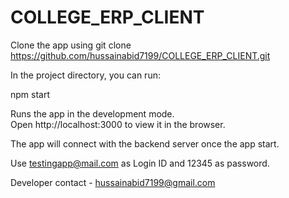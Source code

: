 # COLLEGE_ERP_CLIENT

Clone the app using
git clone https://github.com/hussainabid7199/COLLEGE_ERP_CLIENT.git

In the project directory, you can run:

npm start

Runs the app in the development mode.<br />
Open http://localhost:3000 to view it in the browser.

The app will connect with the backend server once the app start.

Use testingapp@mail.com as Login ID and 12345 as password.


Developer contact - hussainabid7199@gmail.com
